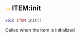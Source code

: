## ![shared](.gitbook/assets/shared.png) ITEM:init


```lua
void ITEM:init()
```

Called when the item is initialized




